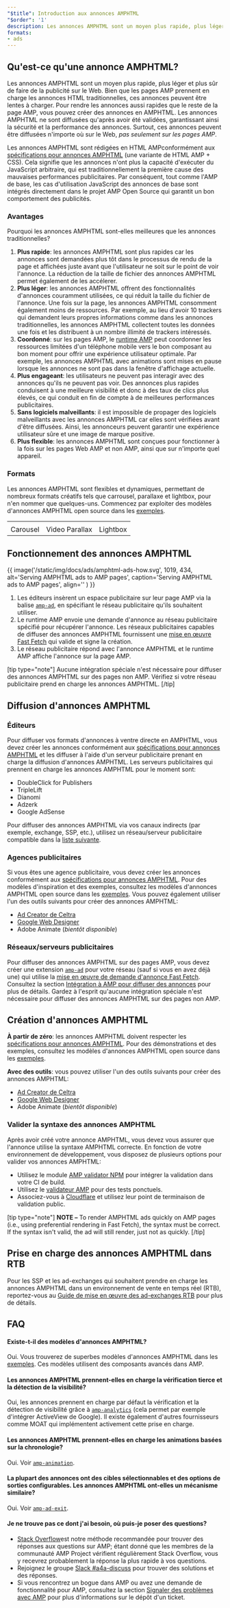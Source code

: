 ```yaml
---
"$title": Introduction aux annonces AMPHTML
"$order": '1'
description: Les annonces AMPHTML sont un moyen plus rapide, plus léger et plus sûr de faire de la publicité sur le Web. Bien que les pages AMP prennent en charge les annonces HTML traditionnelles, ces annonces peuvent être lentes à charger.
formats:
- ads
---
```


## Qu'est-ce qu'une annonce AMPHTML?

Les annonces AMPHTML sont un moyen plus rapide, plus léger et plus sûr de faire de la publicité sur le Web. Bien que les pages AMP prennent en charge les annonces HTML traditionnelles, ces annonces peuvent être lentes à charger. Pour rendre les annonces aussi rapides que le reste de la page AMP, vous pouvez créer des annonces en AMPHTML. Les annonces AMPHTML ne sont diffusées qu'après avoir été validées, garantissant ainsi la sécurité et la performance des annonces. Surtout, ces annonces peuvent être diffusées n'importe où sur le Web, *pas seulement sur les pages AMP*.

Les annonces AMPHTML sont rédigées en HTML AMPconformément aux [spécifications pour annonces AMPHTML](a4a_spec.md) (une variante de HTML AMP + CSS). Cela signifie que les annonces n'ont plus la capacité d'exécuter du JavaScript arbitraire, qui est traditionnellement la première cause des mauvaises performances publicitaires. Par conséquent, tout comme l'AMP de base, les cas d'utilisation JavaScript des annonces de base sont intégrés directement dans le projet AMP Open Source qui garantit un bon comportement des publicités.

### Avantages

Pourquoi les annonces AMPHTML sont-elles meilleures que les annonces traditionnelles?

1. **Plus rapide**: les annonces AMPHTML sont plus rapides car les annonces sont demandées plus tôt dans le processus de rendu de la page et affichées juste avant que l'utilisateur ne soit sur le point de voir l'annonce. La réduction de la taille de fichier des annonces AMPHTML permet également de les accélerer.
2. **Plus léger**: les annonces AMPHTML offrent des fonctionnalités d'annonces couramment utilisées, ce qui réduit la taille du fichier de l'annonce. Une fois sur la page, les annonces AMPHTML consomment également moins de ressources. Par exemple, au lieu d'avoir 10 trackers qui demandent leurs propres informations comme dans les annonces traditionnelles, les annonces AMPHTML collectent toutes les données une fois et les distribuent à un nombre illimité de trackers intéressés.
3. **Coordonné**: sur les pages AMP, le [runtime AMP](spec/amphtml.md#amp-runtime) peut coordonner les ressources limitées d'un téléphone mobile vers le bon composant au bon moment pour offrir une expérience utilisateur optimale. Par exemple, les annonces AMPHTML avec animations sont mises en pause lorsque les annonces ne sont pas dans la fenêtre d'affichage actuelle.
4. **Plus engageant**: les utilisateurs ne peuvent pas interagir avec des annonces qu'ils ne peuvent pas voir. Des annonces plus rapides conduisent à une meilleure visibilité et donc à des taux de clics plus élevés, ce qui conduit en fin de compte à de meilleures performances publicitaires.
5. **Sans logiciels malveillants**: il est impossible de propager des logiciels malveillants avec les annonces AMPHTML car elles sont vérifiées avant d'être diffusées. Ainsi, les annonceurs peuvent garantir une expérience utilisateur sûre et une image de marque positive.
6. **Plus flexible**: les annonces AMPHTML sont conçues pour fonctionner à la fois sur les pages Web AMP et non AMP, ainsi que sur n'importe quel appareil.

### Formats

Les annonces AMPHTML sont flexibles et dynamiques, permettant de nombreux formats créatifs tels que carrousel, parallaxe et lightbox, pour n'en nommer que quelques-uns. Commencez par exploiter des modèles d'annonces AMPHTML open source dans les [exemples](../../../documentation/examples/index.html).

<table class="nocolor">
  <tr>
    <td class="col-thirty"><amp-anim width="410" height="731" layout="responsive" src="/static/img/docs/ads/amp-ad-01-carousel.gif">
    </amp-anim></td>
    <td class="col-thirty"><amp-anim width="410" height="731" layout="responsive" src="/static/img/docs/ads/amp-ad-02-video-parallax.gif">
    </amp-anim></td>
    <td class="col-thirty"><amp-anim width="410" height="731" layout="responsive" src="/static/img/docs/ads/amp-ad-03-lightbox.gif">
    </amp-anim></td>
  </tr>
  <tr>
    <td>Carousel</td>
    <td>Video Parallax</td>
    <td>Lightbox</td>
  </tr>
</table>

## Fonctionnement des annonces AMPHTML

{{ image('/static/img/docs/ads/amphtml-ads-how.svg', 1019, 434, alt='Serving AMPHTML ads to AMP pages', caption='Serving AMPHTML ads to AMP pages', align='' ) }}

1. Les éditeurs insèrent un espace publicitaire sur leur page AMP via la balise [`amp-ad`](../../../documentation/components/reference/amp-ad.md), en spécifiant le réseau publicitaire qu'ils souhaitent utiliser.
2. Le runtime AMP envoie une demande d'annonce au réseau publicitaire spécifié pour récupérer l'annonce. Les réseaux publicitaires capables de diffuser des annonces AMPHTML fournissent une [mise en œuvre Fast Fetch](https://github.com/ampproject/amphtml/blob/master/ads/google/a4a/docs/Network-Impl-Guide.md) qui valide et signe la création.
3. Le réseau publicitaire répond avec l'annonce AMPHTML et le runtime AMP affiche l'annonce sur la page AMP.

[tip type="note"] Aucune intégration spéciale n'est nécessaire pour diffuser des annonces AMPHTML sur des pages non AMP. Vérifiez si votre réseau publicitaire prend en charge les annonces AMPHTML. [/tip]

## Diffusion d'annonces AMPHTML

### Éditeurs

Pour diffuser vos formats d'annonces à ventre directe en AMPHTML, vous devez créer les annonces conformément aux [spécifications pour annonces AMPHTML](a4a_spec.md) et les diffuser à l'aide d'un serveur publicitaire prenant en charge la diffusion d'annonces AMPHTML. Les serveurs publicitaires qui prennent en charge les annonces AMPHTML pour le moment sont:

- DoubleClick for Publishers
- TripleLift
- Dianomi
- Adzerk
- Google AdSense

Pour diffuser des annonces AMPHTML via vos canaux indirects (par exemple, exchange, SSP, etc.), utilisez un réseau/serveur publicitaire compatible dans la [liste suivante](../../../documentation/guides-and-tutorials/develop/monetization/ads_vendors.md).

### Agences publicitaires

Si vous êtes une agence publicitaire, vous devez créer les annonces conformément aux [spécifications pour annonces AMPHTML](a4a_spec.md). Pour des modèles d'inspiration et des exemples, consultez les modèles d'annonces AMPHTML open source dans les [exemples](../../../documentation/examples/index.html). Vous pouvez également utiliser l'un des outils suivants pour créer des annonces AMPHTML:

- [Ad Creator de Celtra](http://www.prnewswire.com/news-releases/celtra-partners-with-the-amp-project-showcases-amp-ad-creation-at-google-io-event-300459514.html)
- [Google Web Designer](https://support.google.com/webdesigner/answer/7529856)
- Adobe Animate (*bientôt disponible*)

### Réseaux/serveurs publicitaires

Pour diffuser des annonces AMPHTML sur des pages AMP, vous devez créer une extension [`amp-ad`](../../../documentation/components/reference/amp-ad.md) pour votre réseau (sauf si vous en avez déjà une) qui utilise la [mise en œuvre de demande d'annonce Fast Fetch](https://github.com/ampproject/amphtml/blob/master/ads/google/a4a/docs/Network-Impl-Guide.md). Consultez la section [Intégration à AMP pour diffuser des annonces](../../../documentation/guides-and-tutorials/contribute/adnetwork_integration.md) pour plus de détails. Gardez à l'esprit qu'aucune intégration spéciale n'est nécessaire pour diffuser des annonces AMPHTML sur des pages non AMP.

## Création d'annonces AMPHTML

**À partir de zéro**: les annonces AMPHTML doivent respecter les [spécifications pour annonces AMPHTML](a4a_spec.md). Pour des démonstrations et des exemples, consultez les modèles d'annonces AMPHTML open source dans les [exemples](../../../documentation/examples/documentation/amp-ad.html).

**Avec des outils**: vous pouvez utiliser l'un des outils suivants pour créer des annonces AMPHTML:

- [Ad Creator de Celtra](http://www.prnewswire.com/news-releases/celtra-partners-with-the-amp-project-showcases-amp-ad-creation-at-google-io-event-300459514.html)
- [Google Web Designer](https://support.google.com/webdesigner/answer/7529856)
- Adobe Animate (*bientôt disponible*)

### Valider la syntaxe des annonces AMPHTML

Après avoir créé votre annonce AMPHTML, vous devez vous assurer que l'annonce utilise la syntaxe AMPHTML correcte. En fonction de votre environnement de développement, vous disposez de plusieurs options pour valider vos annonces AMPHTML:

- Utilisez le module [AMP validator NPM](https://www.npmjs.com/package/amphtml-validator) pour intégrer la validation dans votre CI de build.
- Utilisez le [validateur AMP](https://validator.ampproject.org/) pour des tests ponctuels.
- Associez-vous à [Cloudflare](https://blog.cloudflare.com/amp-validator-api/) et utilisez leur point de terminaison de validation public.

[tip type="note"] **NOTE –**  To render AMPHTML ads quickly on AMP pages (i.e., using preferential rendering in Fast Fetch), the syntax must be correct.  If the syntax isn't valid, the ad will still render, just not as quickly. [/tip]

## Prise en charge des annonces AMPHTML dans RTB

Pour les SSP et les ad-exchanges qui souhaitent prendre en charge les annonces AMPHTML dans un environnement de vente en temps réel (RTB), reportez-vous au [Guide de mise en œuvre des ad-exchanges RTB](https://github.com/ampproject/amphtml/blob/master/ads/google/a4a/docs/RTBExchangeGuide.md) pour plus de détails.

## FAQ

#### Existe-t-il des modèles d'annonces AMPHTML?

Oui. Vous trouverez de superbes modèles d'annonces AMPHTML dans les [exemples](../../../documentation/examples/documentation/amp-ad.html). Ces modèles utilisent des composants avancés dans AMP.

#### Les annonces AMPHTML prennent-elles en charge la vérification tierce et la détection de la visibilité?

Oui, les annonces prennent en charge par défaut la vérification et la détection de visibilité grâce à [`amp-analytics`](../../../documentation/components/reference/amp-analytics.md) (cela permet par exemple d'intégrer ActiveView de Google). Il existe également d'autres fournisseurs comme MOAT qui implémentent activement cette prise en charge.

#### Les annonces AMPHTML prennent-elles en charge les animations basées sur la chronologie?

Oui. Voir [`amp-animation`](../../../documentation/components/reference/amp-animation.md).

#### La plupart des annonces ont des cibles sélectionnables et des options de sorties configurables. Les annonces AMPHTML ont-elles un mécanisme similaire?

Oui. Voir [`amp-ad-exit`](../../../documentation/components/reference/amp-ad-exit.md).

#### Je ne trouve pas ce dont j'ai besoin, où puis-je poser des questions?

- [Stack Overflow](http://stackoverflow.com/questions/tagged/amp-html)est notre méthode recommandée pour trouver des réponses aux questions sur AMP; étant donné que les membres de la communauté AMP Project vérifient régulièrement Stack Overflow, vous y recevrez probablement la réponse la plus rapide à vos questions.
- Rejoignez le groupe [Slack #a4a-discuss](https://docs.google.com/forms/d/e/1FAIpQLSd83J2IZA6cdR6jPwABGsJE8YL4pkypAbKMGgUZZriU7Qu6Tg/viewform?fbzx=4406980310789882877) pour trouver des solutions et des réponses.
- Si vous rencontrez un bogue dans AMP ou avez une demande de fonctionnalité pour AMP, consultez la section [Signaler des problèmes avec AMP](https://github.com/ampproject/amphtml/blob/master/CONTRIBUTING.md#reporting-issues-with-amp) pour plus d'informations sur le dépôt d'un ticket.
